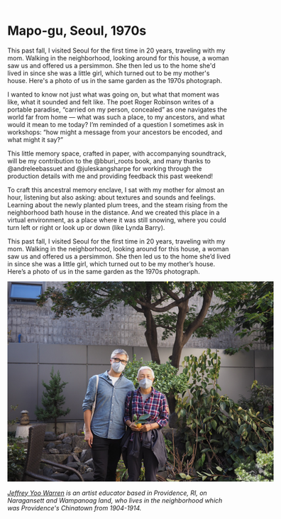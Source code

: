 <img style="float:left;" alt="a video of a blurry black and white photo of my mom playing in the snow in Seoul, and a virtual reconstruction of the yard, with snow falling, smoke in the distance" src="images/empty.png" />

# Mapo-gu, Seoul, 1970s

This past fall, I visited Seoul for the first time in 20 years, traveling with my mom. Walking in the neighborhood, looking around for this house, a woman saw us and offered us a persimmon. She then led us to the home she'd lived in since she was a little girl, which turned out to be my mother's house. Here's a photo of us in the same garden as the 1970s photograph.

I wanted to know not just what was going on, but what that moment was like, what it sounded and felt like. The poet Roger Robinson writes of a portable paradise, “carried on my person, concealed” as one navigates the world far from home — what was such a place, to my ancestors, and what would it mean to me today? I’m reminded of a question I sometimes ask in workshops: “how might a message from your ancestors be encoded, and what might it say?”

This little memory space, crafted in paper, with accompanying soundtrack, will be my contribution to the @bburi_roots book, and many thanks to @andreleebassuet and @juleskangsharpe for working through the production details with me and providing feedback this past weekend!

To craft this ancestral memory enclave, I sat with my mother for almost an hour, listening but also asking: about textures and sounds and feelings. Learning about the newly planted plum trees, and the steam rising from the neighborhood bath house in the distance. And we created this place in a virtual environment, as a place where it was still snowing, where you could turn left or right or look up or down (like Lynda Barry). 

This past fall, I visited Seoul for the first time in 20 years, traveling with my mom. Walking in the neighborhood, looking around for this house, a woman saw us and offered us a persimmon. She then led us to the home she’d lived in since she was a little girl, which turned out to be my mother’s house. Here’s a photo of us in the same garden as the 1970s photograph.

<img src="images/mapo-gu.png" style="max-width:600px;" />

_[Jeffrey Yoo Warren](https://unterbahn.com) is an artist educator based in Providence, RI, on Naragansett and Wampanoag land, who lives in the neighborhood which was Providence's Chinatown from 1904-1914._ 

<style>

header {
  background-image: url('https://unterbahn.com/assets/images/enclaves-mom.gif');
}

</style>
